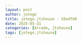 ```yaml
---
layout: post
author: jotego
title: jotego.jtshouse - 58adf68
date: 2025-05-31
categories: [Arcade, jtshouse]
tags: [jotego.jtshouse]
---
```


